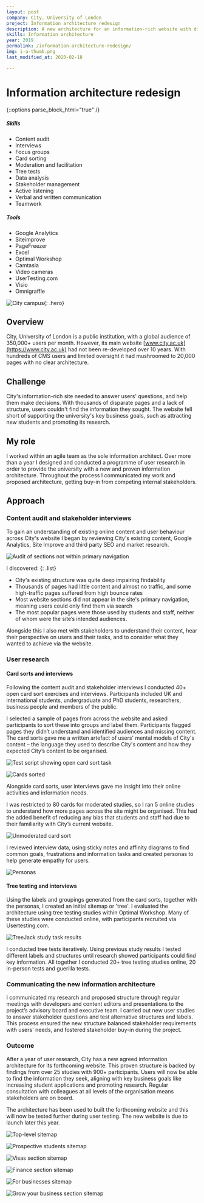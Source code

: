 ```yaml
---
layout: post
company: City, University of London
project: Information architecture redesign 
description: A new architecture for an information-rich website with disparate users. I devised and conducted all aspects of the user research. 
skills: Information architecture
year: 2019
permalink: /information-architecture-redesign/
img: i-a-thumb.png
last_modified_at: 2020-02-18

---
```


# Information architecture redesign #  

{::options parse_block_html="true" /}
<div class="metadata">

##### Skills #####
* Content audit
* Interviews
* Focus groups
* Card sorting
* Moderation and facilitation
* Tree tests 
* Data analysis
* Stakeholder management
* Active listening
* Verbal and written communication
* Teamwork


##### Tools #####
* Google Analytics
* Siteimprove
* PageFreezer
* Excel
* Optimal Workshop
* Camtasia
* Video cameras
* UserTesting.com
* Visio
* Omnigraffle


</div>

![City campus](../img/city.jpg "City campus"){: .hero}

## Overview ## 

City, University of London is a public institution, with a global audience of 350,000+ users per month. However, its main  website [www.city.ac.uk](https://www.city.ac.uk) had not been re-developed over 10 years. With hundreds of CMS users and limited oversight it had mushroomed to 20,000 pages with no clear architecture. 


## Challenge ##

City's information-rich site needed to answer users' questions, and help them make decisions. With thousands of disparate pages and a lack of structure, users couldn't find the information they sought. The website fell short of supporting the university's key business goals, such as attracting new students and promoting its research. 


## My role ##

I worked within an agile team as the sole information architect. Over more than a year I designed and conducted a programme of user research in order to provide the university with a new and proven information architecture. Throughout the process I communicated my work and proposed architecture, getting buy-in from competing internal stakeholders.

## Approach ##

### Content audit and stakeholder interviews ###

To gain an understanding of existing online content and user behaviour across City's website I began by reviewing City's existing content, Google Analytics, Site Improve and third party SEO and market research. 

![Audit of sections not within primary navigation](../img/content-audit.png "Audit of sections not within primary navigation")

I discovered:
{: .list}
* City's existing structure was quite deep impairing findability
* Thousands of pages had little content and almost no traffic, and some high-traffic pages suffered from high bounce rates
* Most website sections did not appear in the site's primary navigation, meaning users could only find them via search 
* The most popular pages were those used by students and staff, neither of whom were the site’s intended audiences.

Alongside this I also met with stakeholders to understand their content, hear their perspective on users and their tasks, and to consider what they wanted to achieve via the website.

### User research ###

#### Card sorts and interviews ####

Following the content audit and stakeholder interviews I conducted 40+ open card sort exercises and interviews. Participants included UK and international students, undergraduate and PhD students, researchers, business people and members of the public.


I selected a sample of pages from across the website and asked participants to sort these into groups and label them. Participants flagged pages they didn’t understand and identified audiences and missing content. The card sorts gave me a written artefact of users' mental models of City's content &ndash; the language they used to describe City's content and how they expected City’s content to be organised.

![Test script showing open card sort task](../img/open-card-script.PNG "Test script showing open card sort task")

![Cards sorted](../img/cards-2.png)

Alongside card sorts, user interviews gave me insight into their online activities and information needs. 

I was restricted to 80 cards for moderated studies, so I ran 5 online studies to understand how more pages across the site might be organised. This had the added benefit of  reducing any bias that students and staff had due to their familiarity with City’s current website. 

![Unmoderated card sort](../img/online-card-sort.PNG "Unmoderated card sort")

I reviewed interview data, using sticky notes and affinity diagrams to find common goals, frustrations and information tasks and created personas to help generate empathy for users. 

![Personas](../img/personas3.PNG "Personas")

#### Tree testing and interviews ####

Using the labels and groupings generated from the card sorts, together with the personas, I created an initial sitemap or 'tree'. I evaluated the architecture using tree testing studies within Optimal Workshop. Many of these studies were conducted online, with participants recruited via Usertesting.com.

![TreeJack study task results](../img/tree-2.PNG "TreeJack study task results")
 
I conducted tree tests iteratively. Using previous study results I tested different labels and structures until research showed participants could find key information. All together I conducted 20+ tree testing studies online, 20 in-person tests and guerilla tests.

### Communicating the new information architecture ###

I communicated my research and proposed structure through regular meetings with developers and content editors and presentations to the project’s advisory board and executive team. I carried out new user studies to answer stakeholder questions and test alternative structures and labels. This process ensured the new structure balanced stakeholder requirements with users' needs, and fostered stakeholder buy-in during the project.

### Outcome ###

After a year of user research, City has a new agreed information architecture for its forthcoming website. This proven structure is backed by findings from over 25 studies with 900+ participants. Users will now be able to find the information they seek, aligning with key business goals like increasing student applications and promoting research. Regular consultation with colleagues at all levels of the organisation means stakeholders are on board.

The architecture has been used to built the forthcoming website and this will now be tested further during user testing. The new website is due to launch later this year.

![Top-level sitemap](../img/sitemap-main.png "Top-level sitemap")

![Prospective students sitemap](../img/sitemap-p-s-2.png "Prospective students sitemap")

![Visas section sitemap](../img/sitemap-visas.PNG "Visas section sitemap")

![Finance section sitemap](../img/sitemap-finance.PNG "Finance section sitemap")

![For businesses sitemap](../img/sitemap-business.png "For businesses sitemap")

![Grow your business section sitemap](../img/sitemap-grow-business.PNG "Grow your business section sitemap")



